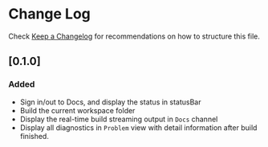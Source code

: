 # Change Log

Check [Keep a Changelog](http://keepachangelog.com/) for recommendations on how to structure this file.

## [0.1.0]
### Added
- Sign in/out to Docs, and display the status in statusBar
- Build the current workspace folder
- Display the real-time build streaming output in `Docs` channel
- Display all diagnostics in `Problem` view with detail information after build finished.
